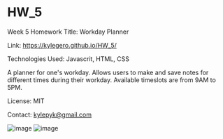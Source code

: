 # HW_5
Week 5 Homework
Title: Workday Planner

Link: https://kylegero.github.io/HW_5/

Technologies Used: Javascrit, HTML, CSS

A planner for one's workday.  Allows users to make and save notes for different times during their workday.  Available timeslots are from 9AM to 5PM.  

License: MIT

Contact: kylepyk@gmail.com

![image](https://user-images.githubusercontent.com/68443213/92549391-f8bf3a80-f20d-11ea-873c-2ab1a47bf3e4.png)
![image](https://user-images.githubusercontent.com/68443213/92549518-4b005b80-f20e-11ea-9d15-277aa18aab2c.png)

